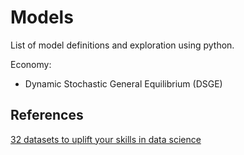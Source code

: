 # Models

List of model definitions and exploration using python.

Economy:
- Dynamic Stochastic General Equilibrium (DSGE)

## References

[32 datasets to uplift your skills in data science](https://datasciencedojo.com/blog/datasets-data-science-skills)

